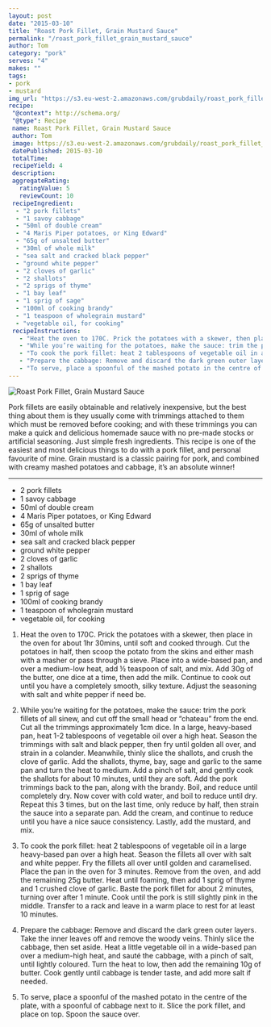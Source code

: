 ```yaml
---
layout: post
date: "2015-03-10"
title: "Roast Pork Fillet, Grain Mustard Sauce"
permalink: "/roast_pork_fillet_grain_mustard_sauce"
author: Tom
category: "pork"
serves: "4"
makes: ""
tags:
- pork
- mustard
img_url: "https://s3.eu-west-2.amazonaws.com/grubdaily/roast_pork_fillet_grain_mustard_sauce.jpg"
recipe:
 "@context": http://schema.org/
 "@type": Recipe
 name: Roast Pork Fillet, Grain Mustard Sauce
 author: Tom
 image: https://s3.eu-west-2.amazonaws.com/grubdaily/roast_pork_fillet_grain_mustard_sauce.jpg
 datePublished: 2015-03-10
 totalTime:
 recipeYield: 4
 description:
 aggregateRating:
   ratingValue: 5
   reviewCount: 10
 recipeIngredient:
  - "2 pork fillets"
  - "1 savoy cabbage"
  - "50ml of double cream"
  - "4 Maris Piper potatoes, or King Edward"
  - "65g of unsalted butter"
  - "30ml of whole milk"
  - "sea salt and cracked black pepper"
  - "ground white pepper"
  - "2 cloves of garlic"
  - "2 shallots"
  - "2 sprigs of thyme"
  - "1 bay leaf"
  - "1 sprig of sage"
  - "100ml of cooking brandy"
  - "1 teaspoon of wholegrain mustard"
  - "vegetable oil, for cooking"
 recipeInstructions:
   - "Heat the oven to 170C. Prick the potatoes with a skewer, then place in the oven for about 1hr 30mins, until soft and cooked through. Cut the potatoes in half, then scoop the potato from the skins and either mash with a masher or pass through a sieve. Place into a wide-based pan, and over a medium-low heat, add ½ teaspoon of salt, and mix. Add 30g of the butter, one dice at a time, then add the milk. Continue to cook out until you have a completely smooth, silky texture. Adjust the seasoning with salt and white pepper if need be."
   - "While you’re waiting for the potatoes, make the sauce: trim the pork fillets of all sinew, and cut off the small head or “chateau” from the end. Cut all the trimmings approximately 1cm dice. In a large, heavy-based pan, heat 1-2 tablespoons of vegetable oil over a high heat. Season the trimmings with salt and black pepper, then fry until golden all over, and strain in a colander. Meanwhile, thinly slice the shallots, and crush the clove of garlic. Add the shallots, thyme, bay, sage and garlic to the same pan and turn the heat to medium. Add a pinch of salt, and gently cook the shallots for about 10 minutes, until they are soft. Add the pork trimmings back to the pan, along with the brandy. Boil, and reduce until completely dry. Now cover with cold water, and boil to reduce until dry. Repeat this 3 times, but on the last time, only reduce by half, then strain the sauce into a separate pan. Add the cream, and continue to reduce until you have a nice sauce consistency. Lastly, add the mustard, and mix."
   - "To cook the pork fillet: heat 2 tablespoons of vegetable oil in a large heavy-based pan over a high heat. Season the fillets all over with salt and white pepper. Fry the fillets all over until golden and caramelised. Place the pan in the oven for 3 minutes. Remove from the oven, and add the remaining 25g butter. Heat until foaming, then add 1 sprig of thyme and 1 crushed clove of garlic. Baste the pork fillet for about 2 minutes, turning over after 1 minute. Cook until the pork is still slightly pink in the middle. Transfer to a rack and leave in a warm place to rest for at least 10 minutes."
   - "Prepare the cabbage: Remove and discard the dark green outer layers. Take the inner leaves off and remove the woody veins. Thinly slice the cabbage, then set aside. Heat a little vegetable oil in a wide-based pan over a medium-high heat, and sauté the cabbage, with a pinch of salt, until lightly coloured. Turn the heat to low, then add the remaining 10g of butter. Cook gently until cabbage is tender taste, and add more salt if needed."
   - "To serve, place a spoonful of the mashed potato in the centre of the plate, with a spoonful of cabbage next to it. Slice the pork fillet, and place on top. Spoon the sauce over."
---
```

<img src="https://s3.eu-west-2.amazonaws.com/grubdaily/roast_pork_fillet_grain_mustard_sauce.jpg" alt="Roast Pork Fillet, Grain Mustard Sauce" />

Pork fillets are easily obtainable and relatively inexpensive, but the best thing about them is they usually come with trimmings attached to them which must be removed before cooking; and with these trimmings you can make a quick and delicious homemade sauce with no pre-made stocks or artificial seasoning. Just simple fresh ingredients. This recipe is one of the easiest and most delicious things to do with a pork fillet, and personal favourite of mine. Grain mustard is a classic pairing for pork, and combined with creamy mashed potatoes and cabbage, it’s an absolute winner!

---
* 2 pork fillets
* 1 savoy cabbage
* 50ml of double cream
* 4 Maris Piper potatoes, or King Edward
* 65g of unsalted butter
* 30ml of whole milk
* sea salt and cracked black pepper
* ground white pepper
* 2 cloves of garlic
* 2 shallots
* 2 sprigs of thyme
* 1 bay leaf
* 1 sprig of sage
* 100ml of cooking brandy
* 1 teaspoon of wholegrain mustard
* vegetable oil, for cooking

1. Heat the oven to 170C. Prick the potatoes with a skewer, then place in the oven for about 1hr 30mins, until soft and cooked through. Cut the potatoes in half, then scoop the potato from the skins and either mash with a masher or pass through a sieve. Place into a wide-based pan, and over a medium-low heat, add ½ teaspoon of salt, and mix. Add 30g of the butter, one dice at a time, then add the milk. Continue to cook out until you have a completely smooth, silky texture. Adjust the seasoning with salt and white pepper if need be.

2. While you’re waiting for the potatoes, make the sauce: trim the pork fillets of all sinew, and cut off the small head or “chateau” from the end. Cut all the trimmings approximately 1cm dice. In a large, heavy-based pan, heat 1-2 tablespoons of vegetable oil over a high heat. Season the trimmings with salt and black pepper, then fry until golden all over, and strain in a colander. Meanwhile, thinly slice the shallots, and crush the clove of garlic. Add the shallots, thyme, bay, sage and garlic to the same pan and turn the heat to medium. Add a pinch of salt, and gently cook the shallots for about 10 minutes, until they are soft. Add the pork trimmings back to the pan, along with the brandy. Boil, and reduce until completely dry. Now cover with cold water, and boil to reduce until dry. Repeat this 3 times, but on the last time, only reduce by half, then strain the sauce into a separate pan. Add the cream, and continue to reduce until you have a nice sauce consistency. Lastly, add the mustard, and mix.

3. To cook the pork fillet: heat 2 tablespoons of vegetable oil in a large heavy-based pan over a high heat. Season the fillets all over with salt and white pepper. Fry the fillets all over until golden and caramelised. Place the pan in the oven for 3 minutes. Remove from the oven, and add the remaining 25g butter. Heat until foaming, then add 1 sprig of thyme and 1 crushed clove of garlic. Baste the pork fillet for about 2 minutes, turning over after 1 minute. Cook until the pork is still slightly pink in the middle. Transfer to a rack and leave in a warm place to rest for at least 10 minutes.

4. Prepare the cabbage: Remove and discard the dark green outer layers. Take the inner leaves off and remove the woody veins. Thinly slice the cabbage, then set aside. Heat a little vegetable oil in a wide-based pan over a medium-high heat, and sauté the cabbage, with a pinch of salt, until lightly coloured. Turn the heat to low, then add the remaining 10g of butter. Cook gently until cabbage is tender taste, and add more salt if needed.

5. To serve, place a spoonful of the mashed potato in the centre of the plate, with a spoonful of cabbage next to it. Slice the pork fillet, and place on top. Spoon the sauce over.

